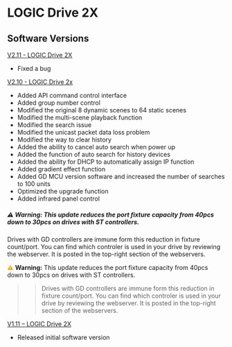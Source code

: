 # LOGIC Drive 2X

## Software Versions

[V2.11 - LOGIC Drive 2X](https://github.com/CHAUVET-ILUMINARC/LOGICDRIVE2X/blob/7eb3b56d28cbc827d1dc01139779bd22e7eeb329/firmware/V2.11_241009.zip)
- Fixed a bug

[V2.10 - LOGIC Drive 2x](https://github.com/CHAUVET-ILUMINARC/LOGICDRIVE2X/blob/e22260eed2113e39ece7b5eba9544171aec7b2e3/firmware/V2.10_240826.zip)
- Added API command control interface
- Added group number control
- Modified the original 8 dynamic scenes to 64 static scenes
- Modified the multi-scene playback function
- Modified the search issue
- Modified the unicast packet data loss problem
- Modified the way to clear history
- Added the ability to cancel auto search when power up
- Added the function of auto search for history devices
- Added the ability for DHCP to automatically assign IP function
- Added gradient effect function
- Added GD MCU version software and increased the number of searches to 100 units
- Optimized the upgrade function
- Added infrared panel control

##### ⚠️ Warning: This update reduces the port fixture capacity from 40pcs down to 30pcs on drives with ST controllers. <br>
Drives with GD controllers are immune form this reduction in fixture count/port. You can find which controler is used in your drive by reviewing the webserver. It is posted in the top-right section of the webservers. 

<span style="color:orange">⚠️</span> **Warning:** This update reduces the port fixture capacity from 40pcs down to 30pcs on drives with ST controllers. <br>
>>Drives with GD controllers are immune form this reduction in fixture count/port. You can find which controler is used in your drive by reviewing the webserver. It is posted in the top-right section of the webservers. 


 
[V1.11 – LOGIC Drive 2X](https://github.com/CHAUVET-ILUMINARC/LOGICDRIVE2X/blob/e22260eed2113e39ece7b5eba9544171aec7b2e3/firmware/V1.11_221129.zip)
- Released initial software version
